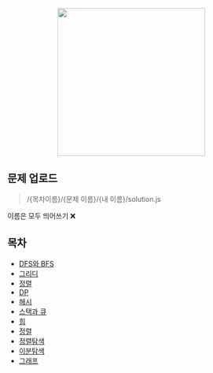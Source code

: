
<div align="center">
<img src="https://user-images.githubusercontent.com/79238676/195140841-ad3b734b-e442-4248-9e8a-1026f20b9219.jpg" width="300" height="300"/>
</div>

## 문제 업로드
> /{목차이름}/{문제 이름}/{내 이름}/solution.js

이름은 모두 띄어쓰기 ❌

## 목차

- [DFS와 BFS](#dfs와-bfs)
- [그리디](#그리디)
- [정렬](#정렬)
- [DP](#동적계획법)
- [해시](#해시)
- [스택과 큐](#스택과-큐)
- [힙](#힙)
- [정렬](#정렬)
- [정렬탐색](#정렬탐색)
- [이분탐색](#이분탐색)
- [그래프](#그래프)
